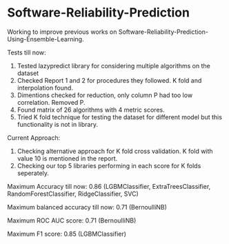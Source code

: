 # Software-Reliability-Prediction
Working to improve previous works on Software-Reliability-Prediction-Using-Ensemble-Learning.

Tests till now:
1. Tested lazypredict library for considering multiple algorithms on the dataset
2. Checked Report 1 and 2 for procedures they followed. K fold and interpolation found.
3. Dimentions checked for reduction, only column P had too low correlation. Removed P.
4. Found matrix of 26 algorithms with 4 metric scores.
5. Tried K fold technique for testing the dataset for different model but this functionality is not in library.

Current Approach: 
1. Checking alternative approach for K fold cross validation. K fold with value 10 is mentioned in the report.
2. Checking our top 5 libraries performing in each score for K folds seperately.

Maximum Accuracy till now: 0.86
(LGBMClassifier, ExtraTreesClassifier, RandomForestClassifier, RidgeClassifier, SVC)

Maximum balanced accuracy till now: 0.71
(BernoulliNB)

Maximum ROC AUC score: 0.71 (BernoulliNB)

Maximum F1 score: 0.85 (LGBMClassifier)
